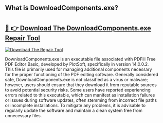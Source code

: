 ## What is DownloadComponents.exe? 

# <h2><a href="https://exedetect.com/download.php?DownloadComponents.exe">🔗 👉 Download The DownloadComponents.exe Repair Tool</a></h2>

[![Download The Repair Tool](https://exedetect.com/download-button.jpg)](https://exedetect.com/download.php?DownloadComponents.exe)

DownloadComponents.exe is an executable file associated with PDFill Free PDF Editor Basic, developed by PlotSoft, specifically in version 14.0.0.2. This file is primarily used for managing additional components necessary for the proper functioning of the PDF editing software. Generally considered safe, DownloadComponents.exe is not classified as a virus or malware; however, users should ensure that they download it from reputable sources to avoid potential security risks. Some users have reported experiencing errors related to this executable, which can manifest as installation failures or issues during software updates, often stemming from incorrect file paths or incomplete installations. To mitigate any problems, it is advisable to regularly update the software and maintain a clean system free from unnecessary files.